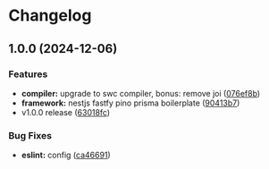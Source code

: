# Changelog

## 1.0.0 (2024-12-06)


### Features

* **compiler:** upgrade to swc compiler, bonus: remove joi ([076ef8b](https://github.com/valnermedeiros/nestjs-boilerplate/commit/076ef8be0c21a68229f3f62ab6e4a9605c97234b))
* **framework:** nestjs fastfy pino prisma boilerplate ([90413b7](https://github.com/valnermedeiros/nestjs-boilerplate/commit/90413b743ecec9fe6609303d08d9aa163ccad2be))
* v1.0.0 release ([63018fc](https://github.com/valnermedeiros/nestjs-boilerplate/commit/63018fc41e9402c0094974e18ec55a4d3dc2ca3b))


### Bug Fixes

* **eslint:** config ([ca46691](https://github.com/valnermedeiros/nestjs-boilerplate/commit/ca466918aa9a921823f464a99bdc0d36d4340c2e))
